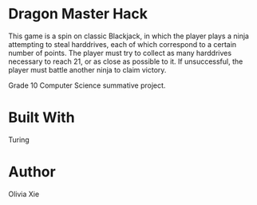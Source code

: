 # Dragon Master Hack

This game is a spin on classic Blackjack, in which the player plays a ninja attempting to steal harddrives, each of which correspond to a certain number of points.
The player must try to collect as many harddrives necessary to reach 21, or as close as possible to it. If unsuccessful, the player must battle
another ninja to claim victory.

Grade 10 Computer Science summative project.

# Built With

Turing

# Author

Olivia Xie
